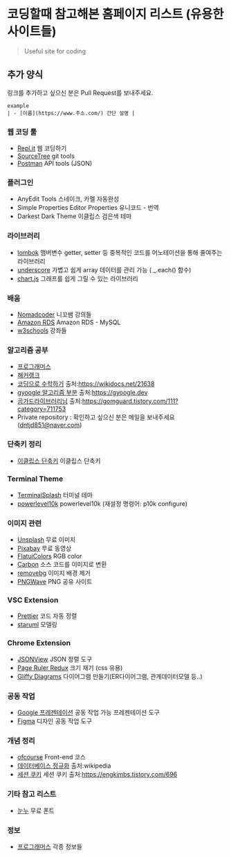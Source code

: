 # 코딩할때 참고해본 홈페이지 리스트 (유용한 사이트들)
>Useful site for coding

## 추가 양식
링크를 추가하고 싶으신 분은 Pull Request를 보내주세요.
```
example
| - [이름](https://www.주소.com/) 간단 설명 | 
```

### 웹 코딩 툴
 - [Repl.it](https://repl.it/) 웹 코딩하기
 - [SourceTree](https://www.sourcetreeapp.com/) git tools
 - [Postman](https://web.postman.co/home) API tools (JSON)

### 플러그인
 - AnyEdit Tools   스네이크, 카멜 자동완성  
 - Simple Properties Editor   Properties 유니코드 - 번역 
 - Darkest Dark Theme  이클립스 검은색 테마

### 라이브러리
 - [lombok](https://projectlombok.org/download) 맴버변수 getter, setter 등 중복적인 코드를 어노테이션을 통해 줄여주는 라이브러리
 - [underscore](https://underscorejs.org/) 가볍고 쉽게 array 데이터를 관리 가능 ( _.each() 함수)
 - [chart.js](https://www.chartjs.org/) 그래프를 쉽게 그릴 수 있는 라이브러리
 
### 배움
 - [Nomadcoder](https://nomadcoders.co/) 니꼬쌤 강의들
 - [Amazon RDS](https://aws.amazon.com/ko/getting-started/hands-on/create-mysql-db/) Amazon RDS - MySQL
 - [w3schools](https://www.w3schools.com/) 강좌들
 
### 알고리즘 공부
 - [프로그래머스](https://programmers.co.kr/learn/challenges)
 - [해커랭크](https://www.hackerrank.com/dashboard)
 - [코딩으로 수학하기](https://wikidocs.net/21638) 출처:https://wikidocs.net/21638
 - [gyoogle 알고리즘 부분](https://gyoogle.dev/) 출처:https://gyoogle.dev
 - [곰가드라이브러리님](https://gomguard.tistory.com/111?category=711753) 출처:https://gomguard.tistory.com/111?category=711753
 - Private repository : 확인하고 싶으신 분은 메일을 보내주세요(dntjd851@naver.com)
 
### 단축키 정리
 - [이클립스 단축키](https://github.com/yoonwooseong/Useful-site-for-coding/blob/master/ShortcutEclipse.md) 이클립스 단축키  
 
### Terminal Theme
 - [TerminalSplash](https://terminalsplash.com/) 터미널 테마
 - [powerlevel10k](https://github.com/romkatv/powerlevel10k) powerlevel10k (재설정 명령어: p10k configure)
 
### 이미지 관련
 - [Unsplash](https://unsplash.com/) 무료 이미지
 - [Pixabay](https://pixabay.com/ko/videos/) 무료 동영상
 - [FlatuiColors](https://flatuicolors.com/palette/defo) RGB color
 - [Carbon](https://carbon.now.sh/) 소스 코드를 이미지로 변환
 - [removebg](https://www.remove.bg/ko/upload) 이미지 배경 제거
 - [PNGWave](https://www.pngwave.com/) PNG 공유 사이트
 
### VSC Extension
 - [Prettier](https://prettier.io/) 코드 자동 정렬
 - [staruml](http://staruml.io/) 모델링
  
### Chrome Extension
 - [JSONView](https://chrome.google.com/webstore/detail/jsonview/chklaanhfefbnpoihckbnefhakgolnmc) JSON 정렬 도구
 - [Page Ruler Redux](https://chrome.google.com/webstore/detail/page-ruler-redux/giejhjebcalaheckengmchjekofhhmal) 크기 재기 (css 유용)
 - [Gliffy Diagrams](https://chrome.google.com/webstore/detail/gliffy-diagrams/bhmicilclplefnflapjmnngmkkkkpfad) 다이어그램 만들기(ER다이어그램, 관계데이터모델 등..)

### 공동 작업
 - [Google 프레젠테이션](https://www.google.com/intl/ko_kr/slides/about//) 공동 작업 가능 프레젠테이션 도구
 - [Figma](https://www.figma.com/) 디자인 공동 작업 도구
 
### 개념 정리
 - [ofcourse](https://ofcourse.kr/) Front-end 코스
 - [데이터베이스 정규화](https://en.wikipedia.org/wiki/Database_normalization) 출처:wikipedia
 - [세션 쿠키](https://engkimbs.tistory.com/696) 세션 쿠키 출처:https://engkimbs.tistory.com/696
  
### 기타 참고 리스트
 - [눈누](https://noonnu.cc/) 무료 폰트
 
### 정보
 - [프로그래머스](https://programmers.co.kr/) 각종 정보들
